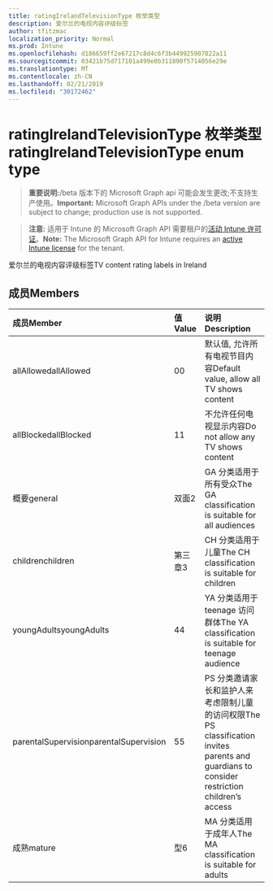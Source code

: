 ```yaml
---
title: ratingIrelandTelevisionType 枚举类型
description: 爱尔兰的电视内容评级标签
author: tfitzmac
localization_priority: Normal
ms.prod: Intune
ms.openlocfilehash: d186659ff2e67217c8d4c6f3b449925907822a11
ms.sourcegitcommit: 03421b75d717101a499e0b311890f5714056e29e
ms.translationtype: MT
ms.contentlocale: zh-CN
ms.lasthandoff: 02/21/2019
ms.locfileid: "30172462"
---
```

# <a name="ratingirelandtelevisiontype-enum-type"></a><span data-ttu-id="f19c0-103">ratingIrelandTelevisionType 枚举类型</span><span class="sxs-lookup"><span data-stu-id="f19c0-103">ratingIrelandTelevisionType enum type</span></span>

> <span data-ttu-id="f19c0-104">**重要说明:**/beta 版本下的 Microsoft Graph api 可能会发生更改;不支持生产使用。</span><span class="sxs-lookup"><span data-stu-id="f19c0-104">**Important:** Microsoft Graph APIs under the /beta version are subject to change; production use is not supported.</span></span>

> <span data-ttu-id="f19c0-105">**注意:** 适用于 Intune 的 Microsoft Graph API 需要租户的[活动 Intune 许可证](https://go.microsoft.com/fwlink/?linkid=839381)。</span><span class="sxs-lookup"><span data-stu-id="f19c0-105">**Note:** The Microsoft Graph API for Intune requires an [active Intune license](https://go.microsoft.com/fwlink/?linkid=839381) for the tenant.</span></span>

<span data-ttu-id="f19c0-106">爱尔兰的电视内容评级标签</span><span class="sxs-lookup"><span data-stu-id="f19c0-106">TV content rating labels in Ireland</span></span>

## <a name="members"></a><span data-ttu-id="f19c0-107">成员</span><span class="sxs-lookup"><span data-stu-id="f19c0-107">Members</span></span>
|<span data-ttu-id="f19c0-108">成员</span><span class="sxs-lookup"><span data-stu-id="f19c0-108">Member</span></span>|<span data-ttu-id="f19c0-109">值</span><span class="sxs-lookup"><span data-stu-id="f19c0-109">Value</span></span>|<span data-ttu-id="f19c0-110">说明</span><span class="sxs-lookup"><span data-stu-id="f19c0-110">Description</span></span>|
|:---|:---|:---|
|<span data-ttu-id="f19c0-111">allAllowed</span><span class="sxs-lookup"><span data-stu-id="f19c0-111">allAllowed</span></span>|<span data-ttu-id="f19c0-112">0</span><span class="sxs-lookup"><span data-stu-id="f19c0-112">0</span></span>|<span data-ttu-id="f19c0-113">默认值, 允许所有电视节目内容</span><span class="sxs-lookup"><span data-stu-id="f19c0-113">Default value, allow all TV shows content</span></span>|
|<span data-ttu-id="f19c0-114">allBlocked</span><span class="sxs-lookup"><span data-stu-id="f19c0-114">allBlocked</span></span>|<span data-ttu-id="f19c0-115">1</span><span class="sxs-lookup"><span data-stu-id="f19c0-115">1</span></span>|<span data-ttu-id="f19c0-116">不允许任何电视显示内容</span><span class="sxs-lookup"><span data-stu-id="f19c0-116">Do not allow any TV shows content</span></span>|
|<span data-ttu-id="f19c0-117">概要</span><span class="sxs-lookup"><span data-stu-id="f19c0-117">general</span></span>|<span data-ttu-id="f19c0-118">双面</span><span class="sxs-lookup"><span data-stu-id="f19c0-118">2</span></span>|<span data-ttu-id="f19c0-119">GA 分类适用于所有受众</span><span class="sxs-lookup"><span data-stu-id="f19c0-119">The GA classification is suitable for all audiences</span></span>|
|<span data-ttu-id="f19c0-120">children</span><span class="sxs-lookup"><span data-stu-id="f19c0-120">children</span></span>|<span data-ttu-id="f19c0-121">第三章</span><span class="sxs-lookup"><span data-stu-id="f19c0-121">3</span></span>|<span data-ttu-id="f19c0-122">CH 分类适用于儿童</span><span class="sxs-lookup"><span data-stu-id="f19c0-122">The CH classification is suitable for children</span></span>|
|<span data-ttu-id="f19c0-123">youngAdults</span><span class="sxs-lookup"><span data-stu-id="f19c0-123">youngAdults</span></span>|<span data-ttu-id="f19c0-124">4</span><span class="sxs-lookup"><span data-stu-id="f19c0-124">4</span></span>|<span data-ttu-id="f19c0-125">YA 分类适用于 teenage 访问群体</span><span class="sxs-lookup"><span data-stu-id="f19c0-125">The YA classification is suitable for teenage audience</span></span>|
|<span data-ttu-id="f19c0-126">parentalSupervision</span><span class="sxs-lookup"><span data-stu-id="f19c0-126">parentalSupervision</span></span>|<span data-ttu-id="f19c0-127">5</span><span class="sxs-lookup"><span data-stu-id="f19c0-127">5</span></span>|<span data-ttu-id="f19c0-128">PS 分类邀请家长和监护人来考虑限制儿童的访问权限</span><span class="sxs-lookup"><span data-stu-id="f19c0-128">The PS classification invites parents and guardians to consider restriction children’s access</span></span>|
|<span data-ttu-id="f19c0-129">成熟</span><span class="sxs-lookup"><span data-stu-id="f19c0-129">mature</span></span>|<span data-ttu-id="f19c0-130">型</span><span class="sxs-lookup"><span data-stu-id="f19c0-130">6</span></span>|<span data-ttu-id="f19c0-131">MA 分类适用于成年人</span><span class="sxs-lookup"><span data-stu-id="f19c0-131">The MA classification is suitable for adults</span></span>|




